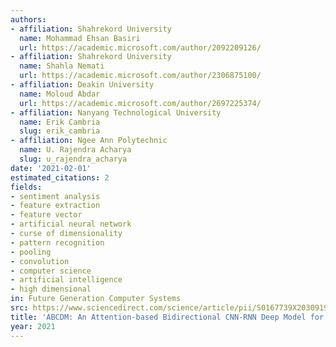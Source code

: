 ```yaml
---
authors:
- affiliation: Shahrekord University
  name: Mohammad Ehsan Basiri
  url: https://academic.microsoft.com/author/2092209126/
- affiliation: Shahrekord University
  name: Shahla Nemati
  url: https://academic.microsoft.com/author/2306875100/
- affiliation: Deakin University
  name: Moloud Abdar
  url: https://academic.microsoft.com/author/2697225374/
- affiliation: Nanyang Technological University
  name: Erik Cambria
  slug: erik_cambria
- affiliation: Ngee Ann Polytechnic
  name: U. Rajendra Acharya
  slug: u_rajendra_acharya
date: '2021-02-01'
estimated_citations: 2
fields:
- sentiment analysis
- feature extraction
- feature vector
- artificial neural network
- curse of dimensionality
- pattern recognition
- pooling
- convolution
- computer science
- artificial intelligence
- high dimensional
in: Future Generation Computer Systems
src: https://www.sciencedirect.com/science/article/pii/S0167739X20309195
title: 'ABCDM: An Attention-based Bidirectional CNN-RNN Deep Model for sentiment analysis'
year: 2021
---
```

